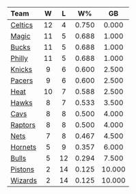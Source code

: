 | Team                            |  W  |  L  |  W%   |   GB   |
|:--------------------------------|:---:|:---:|:-----:|:------:|
| [Celtics](/r/bostonceltics)     | 12  |  4  | 0.750 | 0.000  |
| [Magic](/r/OrlandoMagic)        | 11  |  5  | 0.688 | 1.000  |
| [Bucks](/r/MkeBucks)            | 11  |  5  | 0.688 | 1.000  |
| [Philly](/r/sixers)             | 11  |  5  | 0.688 | 1.000  |
| [Knicks](/r/NYKnicks)           |  9  |  6  | 0.600 | 2.500  |
| [Pacers](/r/pacers)             |  9  |  6  | 0.600 | 2.500  |
| [Heat](/r/heat)                 | 10  |  7  | 0.588 | 2.500  |
| [Hawks](/r/AtlantaHawks)        |  8  |  7  | 0.533 | 3.500  |
| [Cavs](/r/clevelandcavs)        |  8  |  8  | 0.500 | 4.000  |
| [Raptors](/r/torontoraptors)    |  8  |  8  | 0.500 | 4.000  |
| [Nets](/r/GoNets)               |  7  |  8  | 0.467 | 4.500  |
| [Hornets](/r/CharlotteHornets)  |  5  |  9  | 0.357 | 6.000  |
| [Bulls](/r/chicagobulls)        |  5  | 12  | 0.294 | 7.500  |
| [Pistons](/r/DetroitPistons)    |  2  | 14  | 0.125 | 10.000 |
| [Wizards](/r/washingtonwizards) |  2  | 14  | 0.125 | 10.000 |